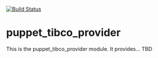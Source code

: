 [![Build Status](https://travis-ci.org/federicopastore/puppet_tibco_provider.svg?branch=master)](https://travis-ci.org/federicopastore/puppet_tibco_provider)

# puppet_tibco_provider #

This is the puppet_tibco_provider module. It provides...
TBD
